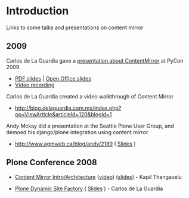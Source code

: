 # Introduction #

Links to some talks and presentations on content mirror


## 2009 ##

Carlos de La Guardia gave a [presentation about ContentMirror](http://us.pycon.org/2009/conference/schedule/event/85/) at PyCon 2009.

  * [PDF slides](http://us.pycon.org/media/2009/talkdata/PyCon2009/085/winning.pdf) | [Open Office slides](http://us.pycon.org/media/2009/talkdata/PyCon2009/085/winning.odp)
  * [Video recording](http://pycon.blip.tv/file/1949464/)

Carlos de La Guardia created a video walkthrough of Content Mirror

  * http://blog.delaguardia.com.mx/index.php?op=ViewArticle&articleId=120&blogId=1

Andy Mckay did a presentation at the Seattle Plone User Group, and demoed his django/plone integration using content mirror.

  * http://www.agmweb.ca/blog/andy/2189 ( [Slides](http://www.agmweb.ca/files/content-mirror.pdf) )

## Plone Conference 2008 ##

  * [Content Mirror Intro/Architecture](http://plone.org/events/conferences/2008-washington-dc/agenda/toc/content-mirror-and-relational-databases) ([video](http://plone.tv/media/1442083380/view)) ([slides](http://docs.google.com/Presentation?id=dntgmzf_17547q5j3wq)) - Kapil Thangavelu

  * [Plone Dynamic Site Factory](http://plone.org/events/conferences/2008-washington-dc/agenda/toc/the-big-green-button-turning-plone-into-a-dynamic-site-factory) ( [Slides](http://www.slideshare.net/carlos.delaguardia/turning-plone-into-a-dynamic-site-factory-presentation) ) - Carlos de La Guardia